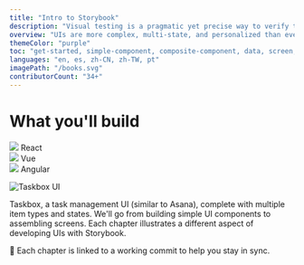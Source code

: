 ```yaml
---
title: "Intro to Storybook"
description: "Visual testing is a pragmatic yet precise way to verify the look of UI components. It's practiced by companies like Slack, Lonely Planet and Walmart. This 31-page handbook gives you an overview of visual testing in React."
overview: "UIs are more complex, multi-state, and personalized than ever. This yields thousands of app permutations users can encounter. UI components help manage that complexity. This book talks about how testing those components helps ensure that your app looks and feels great every release."
themeColor: "purple"
toc: "get-started, simple-component, composite-component, data, screen, test, addons, deploy, conclusion, contribute"
languages: "en, es, zh-CN, zh-TW, pt"
imagePath: "/books.svg"
contributorCount: "34+"
---
```


# What you'll build

<div class="badge-box">
  <div class="badge">
    <img src="/logo-react.svg"> React
  </div>

  <div class="badge">
    <img src="/logo-vue.svg"> Vue
  </div>

  <div class="badge">
    <img src="/logo-angular.svg"> Angular
  </div>
</div>

![Taskbox UI](/ss-browserchrome-taskbox-learnstorybook.png)

Taskbox, a task management UI (similar to Asana), complete with multiple item types and states. We'll go from building simple UI components to assembling screens. Each chapter illustrates a different aspect of developing UIs with Storybook.

📖 Each chapter is linked to a working commit to help you stay in sync.
